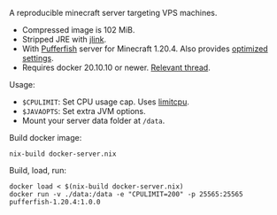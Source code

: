 
A reproducible minecraft server targeting VPS machines.

- Compressed image is 102 MiB.
- Stripped JRE with [jlink](https://docs.oracle.com/en/java/javase/11/tools/jlink.html).
- With [Pufferfish](https://github.com/pufferfish-gg/Pufferfish) server for Minecraft 1.20.4. Also provides [optimized settings](https://github.com/YouHaveTrouble/minecraft-optimization).
- Requires docker 20.10.10 or newer. [Relevant thread](https://github.com/SeleniumHQ/docker-selenium/issues/2014).

Usage:

- `$CPULIMIT`: Set CPU usage cap. Uses [limitcpu](https://limitcpu.sourceforge.net/).
- `$JAVAOPTS`: Set extra JVM options.
- Mount your server data folder at `/data`.

Build docker image:
```
nix-build docker-server.nix
```

Build, load, run:
```
docker load < $(nix-build docker-server.nix)
docker run -v ./data:/data -e "CPULIMIT=200" -p 25565:25565 pufferfish-1.20.4:1.0.0
```
